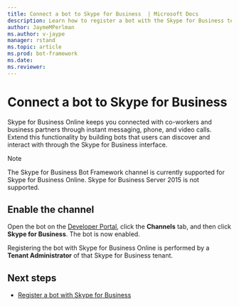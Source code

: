 ```yaml
---
title: Connect a bot to Skype for Business  | Microsoft Docs
description: Learn how to register a bot with the Skype for Business tenant.
author: JaymeMPerlman
ms.author: v-jaype
manager: rstand
ms.topic: article
ms.prod: bot-framework
ms.date:
ms.reviewer:
---
```

# Connect a bot to Skype for Business

Skype for Business Online keeps you connected with co-workers and business partners through instant messaging, phone, and video calls. Extend this functionality by building bots that users can discover and interact with through the Skype for Business interface.

> [!NOTE]
> The Skype for Business Bot Framework channel is currently supported for Skype for Business Online. Skype for Business Server 2015 is not supported. 

## Enable the channel

Open the bot on the [Developer Portal](https://dev.botframework.com/), click the **Channels** tab, and then click **Skype for Business**. The bot is now enabled. 

Registering the bot with Skype for Business Online is performed by a **Tenant Administrator** of that Skype for Business tenant.

## Next steps
* [Register a bot with Skype for Business](https://msdn.microsoft.com/en-us/skype/Skype-For-Business-Bot-Framework/docs/overview)







